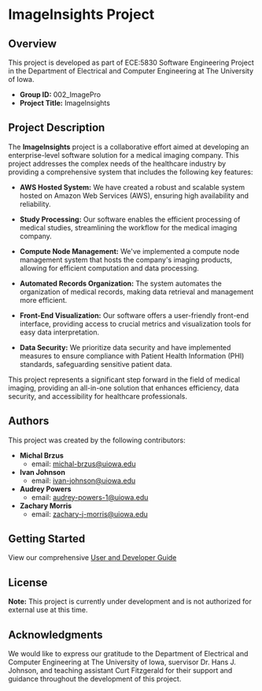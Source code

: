 # ImageInsights Project

## Overview

This project is developed as part of ECE:5830 Software Engineering Project in the Department of Electrical and Computer Engineering at The University of Iowa.

- **Group ID:** 002_ImagePro
- **Project Title:** ImageInsights

## Project Description

The **ImageInsights** project is a collaborative effort aimed at developing an enterprise-level software solution for a medical imaging company. This project addresses the complex needs of the healthcare industry by providing a comprehensive system that includes the following key features:

- **AWS Hosted System:** We have created a robust and scalable system hosted on Amazon Web Services (AWS), ensuring high availability and reliability.

- **Study Processing:** Our software enables the efficient processing of medical studies, streamlining the workflow for the medical imaging company.

- **Compute Node Management:** We've implemented a compute node management system that hosts the company's imaging products, allowing for efficient computation and data processing.

- **Automated Records Organization:** The system automates the organization of medical records, making data retrieval and management more efficient.

- **Front-End Visualization:** Our software offers a user-friendly front-end interface, providing access to crucial metrics and visualization tools for easy data interpretation.

- **Data Security:** We prioritize data security and have implemented measures to ensure compliance with Patient Health Information (PHI) standards, safeguarding sensitive patient data.

This project represents a significant step forward in the field of medical imaging, providing an all-in-one solution that enhances efficiency, data security, and accessibility for healthcare professionals.

## Authors

This project was created by the following contributors:
- **Michal Brzus**
  - email: michal-brzus@uiowa.edu
- **Ivan Johnson**
  - email: ivan-johnson@uiowa.edu
- **Audrey Powers**
  - email: audrey-powers-1@uiowa.edu
- **Zachary Morris**
  - email: zachary-j-morris@uiowa.edu

## Getting Started

View our comprehensive [User and Developer Guide](https://github.com/uiowaSEP2024/002_ImagePro/wiki/User-and-Developer-Manual)

## License

**Note:** This project is currently under development and is not authorized for external use at this time.

## Acknowledgments

We would like to express our gratitude to the Department of Electrical and Computer Engineering at The University of Iowa, suervisor Dr. Hans J. Johnson, and teaching assistant Curt Fitzgerald for their support and guidance throughout the development of this project.

